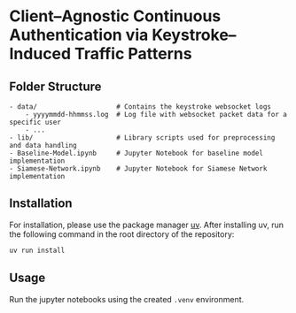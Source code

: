 # Client–Agnostic Continuous Authentication via Keystroke–Induced Traffic Patterns

## Folder Structure

```
- data/                    # Contains the keystroke websocket logs
    - yyyymmdd-hhmmss.log  # Log file with websocket packet data for a specific user
    - ...
- lib/                     # Library scripts used for preprocessing and data handling
- Baseline-Model.ipynb     # Jupyter Notebook for baseline model implementation
- Siamese-Network.ipynb    # Jupyter Notebook for Siamese Network implementation
```

## Installation

For installation, please use the package manager [uv](https://docs.astral.sh/uv/). After installing uv, run the following command in the root directory of the repository:

```bash
uv run install
```

## Usage

Run the jupyter notebooks using the created `.venv` environment.